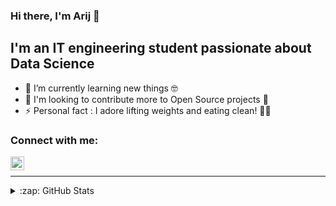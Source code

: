 ### Hi there, I'm Arij 👋


## I'm an IT engineering student passionate about Data Science

- 🌱 I’m currently learning new things :nerd_face:
- 🥅 I'm looking to contribute more to Open Source projects :thought_balloon:
- ⚡ Personal fact : I adore lifting weights and eating clean! :weight_lifting_woman: 



### Connect with me:

[<img align="left" alt="ArijZouaoui | LinkedIn" width="22px" src="https://cdn.jsdelivr.net/npm/simple-icons@v3/icons/linkedin.svg" />][linkedin]

<br />


---



<details>
  <summary>:zap: GitHub Stats</summary>

 <img align="left" alt="ArijZouaoui's GitHub Stats" src="https://github-readme-stats.vercel.app/api?username=ArijZouaoui&show_icons=true&hide_border=true" />

</details>


[linkedin]: https://www.linkedin.com/in/arij-zouaoui/
